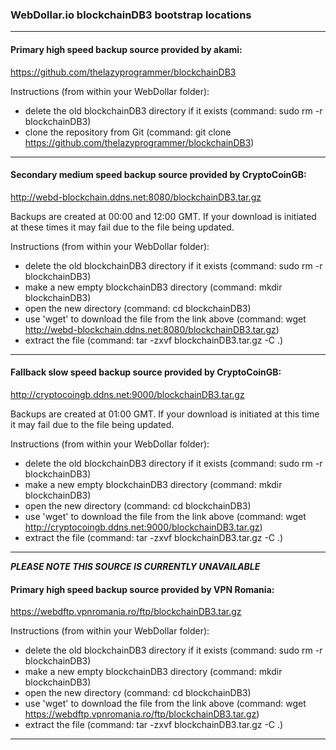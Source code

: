 ### WebDollar.io blockchainDB3 bootstrap locations

-----------------------------

#### Primary high speed backup source provided by akami:

https://github.com/thelazyprogrammer/blockchainDB3

Instructions (from within your WebDollar folder):
+ delete the old blockchainDB3 directory if it exists (command: sudo rm -r blockchainDB3)
+ clone the repository from Git (command: git clone https://github.com/thelazyprogrammer/blockchainDB3)

-----------

#### Secondary medium speed backup source provided by CryptoCoinGB:
http://webd-blockchain.ddns.net:8080/blockchainDB3.tar.gz

Backups are created at 00:00 and 12:00 GMT.
If your download is initiated at these times it may fail due to the file being updated.

Instructions (from within your WebDollar folder): 
+ delete the old blockchainDB3 directory if it exists (command: sudo rm -r blockchainDB3)
+ make a new empty blockchainDB3 directory (command: mkdir blockchainDB3)
+ open the new directory (command: cd blockchainDB3)
+ use 'wget' to download the file from the link above (command: wget http://webd-blockchain.ddns.net:8080/blockchainDB3.tar.gz)
+ extract the file (command: tar -zxvf blockchainDB3.tar.gz -C .)

-----------

#### Fallback slow speed backup source provided by CryptoCoinGB:
http://cryptocoingb.ddns.net:9000/blockchainDB3.tar.gz

Backups are created at 01:00 GMT.
If your download is initiated at this time it may fail due to the file being updated.

Instructions (from within your WebDollar folder): 
+ delete the old blockchainDB3 directory if it exists (command: sudo rm -r blockchainDB3)
+ make a new empty blockchainDB3 directory (command: mkdir blockchainDB3)
+ open the new directory (command: cd blockchainDB3)
+ use 'wget' to download the file from the link above (command: wget http://cryptocoingb.ddns.net:9000/blockchainDB3.tar.gz)
+ extract the file (command: tar -zxvf blockchainDB3.tar.gz -C .)

-----------

***PLEASE NOTE THIS SOURCE IS CURRENTLY UNAVAILABLE***

#### Primary high speed backup source provided by VPN Romania: 
https://webdftp.vpnromania.ro/ftp/blockchainDB3.tar.gz

Instructions (from within your WebDollar folder): 
+ delete the old blockchainDB3 directory if it exists (command: sudo rm -r blockchainDB3)
+ make a new empty blockchainDB3 directory (command: mkdir blockchainDB3)
+ open the new directory (command: cd blockchainDB3)
+ use 'wget' to download the file from the link above (command: wget https://webdftp.vpnromania.ro/ftp/blockchainDB3.tar.gz)
+ extract the file (command: tar -zxvf blockchainDB3.tar.gz -C .)

-----------
